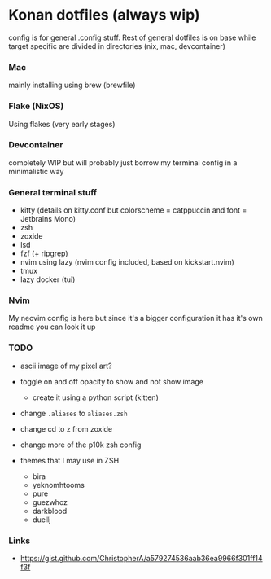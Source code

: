 # Konan dotfiles (always wip)
config is for general .config stuff. Rest of general dotfiles is on base while target specific are divided in directories (nix, mac, devcontainer)

### Mac
mainly installing using brew (brewfile)

### Flake (NixOS)
Using flakes (very early stages)

### Devcontainer
completely WIP but will probably just borrow my terminal config in a minimalistic way

### General terminal stuff
- kitty (details on kitty.conf but colorscheme = catppuccin and font = Jetbrains Mono)
- zsh
- zoxide
- lsd
- fzf (+ ripgrep)
- nvim using lazy (nvim config included, based on kickstart.nvim)
- tmux
- lazy docker (tui)

### Nvim
My neovim config is here but since it's a bigger configuration it has it's own readme you can look it up

### TODO
- ascii image of my pixel art?
- toggle on and off opacity to show and not show image
    - create it using a python script (kitten)
- change `.aliases` to `aliases.zsh`
- change cd to z from zoxide
- change more of the p10k zsh config

- themes that I may use in ZSH
    - bira
    * yeknomhtooms
    * pure
    * guezwhoz
    * darkblood
    * duellj

### Links
- https://gist.github.com/ChristopherA/a579274536aab36ea9966f301ff14f3f

